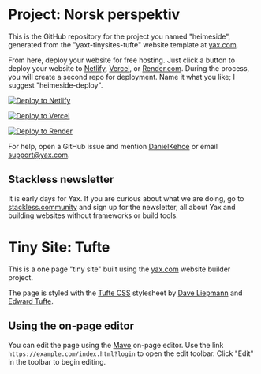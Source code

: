 # Project: Norsk perspektiv

This is the GitHub repository for the project you named "heimeside", generated from the "yaxt-tinysites-tufte" website template at [yax.com](https://yax.com).

From here, deploy your website for free hosting. Just click a button to deploy your website to [Netlify](https://www.netlify.com/), [Vercel](https://vercel.com/), or [Render.com](https://render.com/). During the process, you will create a second repo for deployment. Name it what you like; I suggest "heimeside-deploy".

[![Deploy to Netlify](https://www.netlify.com/img/deploy/button.svg)](https://app.netlify.com/start/deploy?repository=https://github.com/Havrevoll/heimeside)

[![Deploy to Vercel](https://vercel.com/button)](https://vercel.com/import/project?template=https://github.com/Havrevoll/heimeside)

[![Deploy to Render](https://render.com/images/deploy-to-render-button.svg)](https://render.com/deploy)

For help, open a GitHub issue and mention [DanielKehoe](https://github.com/DanielKehoe) or email [support@yax.com](mailto:support@yax.com?subject=[GitHub]%20heimeside).

## Stackless newsletter

It is early days for Yax. If you are curious about what we are doing, go to [stackless.community](https://stackless.community/) and sign up for the newsletter, all about Yax and building websites without frameworks or build tools.



# Tiny Site: Tufte

This is a one page "tiny site" built using the [yax.com](https://yax.com/) website builder project.

The page is styled with the [Tufte CSS](https://edwardtufte.github.io/tufte-css/) stylesheet by [Dave Liepmann](https://www.daveliepmann.com/) and [Edward Tufte](https://www.edwardtufte.com/tufte/).

## Using the on-page editor

You can edit the page using the [Mavo](https://mavo.io/) on-page editor. Use the link `https://example.com/index.html?login` to open the edit toolbar. Click "Edit" in the toolbar to begin editing.

